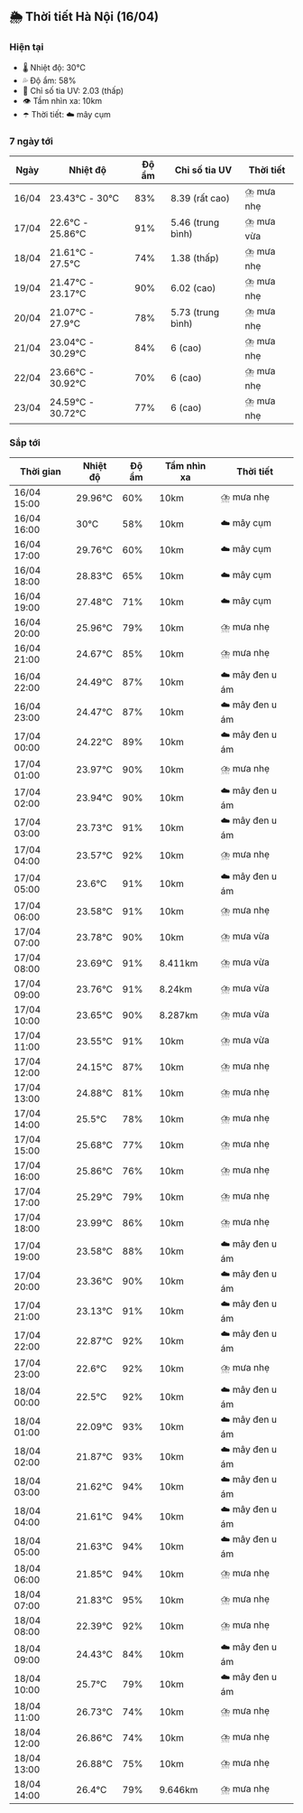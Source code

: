 ## 🌦️ Thời tiết Hà Nội (16/04)

### Hiện tại

- 🌡️ Nhiệt độ: 30℃
- 💦 Độ ẩm: 58%
- 🌟 Chỉ số tia UV: 2.03 (thấp)
- 👁️ Tầm nhìn xa: 10km
- ☂️ Thời tiết: ☁️ mây cụm

### 7 ngày tới

| Ngày | Nhiệt độ | Độ ẩm | Chỉ số tia UV | Thời tiết |
| --- | --- | --- | --- | --- |
| 16/04 | 23.43℃ - 30℃ | 83% | 8.39 (rất cao) | ⛈️ mưa nhẹ |
| 17/04 | 22.6℃ - 25.86℃ | 91% | 5.46 (trung bình) | ⛈️ mưa vừa |
| 18/04 | 21.61℃ - 27.5℃ | 74% | 1.38 (thấp) | ⛈️ mưa nhẹ |
| 19/04 | 21.47℃ - 23.17℃ | 90% | 6.02 (cao) | ⛈️ mưa nhẹ |
| 20/04 | 21.07℃ - 27.9℃ | 78% | 5.73 (trung bình) | ⛈️ mưa nhẹ |
| 21/04 | 23.04℃ - 30.29℃ | 84% | 6 (cao) | ⛈️ mưa nhẹ |
| 22/04 | 23.66℃ - 30.92℃ | 70% | 6 (cao) | ⛈️ mưa nhẹ |
| 23/04 | 24.59℃ - 30.72℃ | 77% | 6 (cao) | ⛈️ mưa nhẹ |

### Sắp tới

| Thời gian | Nhiệt độ | Độ ẩm | Tầm nhìn xa | Thời tiết |
| --- | --- | --- | --- | --- |
| 16/04 15:00 | 29.96℃ | 60% | 10km | ⛈️ mưa nhẹ |
| 16/04 16:00 | 30℃ | 58% | 10km | ☁️ mây cụm |
| 16/04 17:00 | 29.76℃ | 60% | 10km | ☁️ mây cụm |
| 16/04 18:00 | 28.83℃ | 65% | 10km | ☁️ mây cụm |
| 16/04 19:00 | 27.48℃ | 71% | 10km | ☁️ mây cụm |
| 16/04 20:00 | 25.96℃ | 79% | 10km | ⛈️ mưa nhẹ |
| 16/04 21:00 | 24.67℃ | 85% | 10km | ⛈️ mưa nhẹ |
| 16/04 22:00 | 24.49℃ | 87% | 10km | ☁️ mây đen u ám |
| 16/04 23:00 | 24.47℃ | 87% | 10km | ☁️ mây đen u ám |
| 17/04 00:00 | 24.22℃ | 89% | 10km | ☁️ mây đen u ám |
| 17/04 01:00 | 23.97℃ | 90% | 10km | ⛈️ mưa nhẹ |
| 17/04 02:00 | 23.94℃ | 90% | 10km | ☁️ mây đen u ám |
| 17/04 03:00 | 23.73℃ | 91% | 10km | ☁️ mây đen u ám |
| 17/04 04:00 | 23.57℃ | 92% | 10km | ⛈️ mưa nhẹ |
| 17/04 05:00 | 23.6℃ | 91% | 10km | ☁️ mây đen u ám |
| 17/04 06:00 | 23.58℃ | 91% | 10km | ⛈️ mưa nhẹ |
| 17/04 07:00 | 23.78℃ | 90% | 10km | ⛈️ mưa vừa |
| 17/04 08:00 | 23.69℃ | 91% | 8.411km | ⛈️ mưa vừa |
| 17/04 09:00 | 23.76℃ | 91% | 8.24km | ⛈️ mưa vừa |
| 17/04 10:00 | 23.65℃ | 90% | 8.287km | ⛈️ mưa vừa |
| 17/04 11:00 | 23.55℃ | 91% | 10km | ⛈️ mưa vừa |
| 17/04 12:00 | 24.15℃ | 87% | 10km | ⛈️ mưa nhẹ |
| 17/04 13:00 | 24.88℃ | 81% | 10km | ⛈️ mưa nhẹ |
| 17/04 14:00 | 25.5℃ | 78% | 10km | ⛈️ mưa nhẹ |
| 17/04 15:00 | 25.68℃ | 77% | 10km | ⛈️ mưa nhẹ |
| 17/04 16:00 | 25.86℃ | 76% | 10km | ⛈️ mưa nhẹ |
| 17/04 17:00 | 25.29℃ | 79% | 10km | ⛈️ mưa nhẹ |
| 17/04 18:00 | 23.99℃ | 86% | 10km | ⛈️ mưa nhẹ |
| 17/04 19:00 | 23.58℃ | 88% | 10km | ☁️ mây đen u ám |
| 17/04 20:00 | 23.36℃ | 90% | 10km | ☁️ mây đen u ám |
| 17/04 21:00 | 23.13℃ | 91% | 10km | ☁️ mây đen u ám |
| 17/04 22:00 | 22.87℃ | 92% | 10km | ☁️ mây đen u ám |
| 17/04 23:00 | 22.6℃ | 92% | 10km | ⛈️ mưa nhẹ |
| 18/04 00:00 | 22.5℃ | 92% | 10km | ☁️ mây đen u ám |
| 18/04 01:00 | 22.09℃ | 93% | 10km | ☁️ mây đen u ám |
| 18/04 02:00 | 21.87℃ | 93% | 10km | ☁️ mây đen u ám |
| 18/04 03:00 | 21.62℃ | 94% | 10km | ☁️ mây đen u ám |
| 18/04 04:00 | 21.61℃ | 94% | 10km | ☁️ mây đen u ám |
| 18/04 05:00 | 21.63℃ | 94% | 10km | ☁️ mây đen u ám |
| 18/04 06:00 | 21.85℃ | 94% | 10km | ⛈️ mưa nhẹ |
| 18/04 07:00 | 21.83℃ | 95% | 10km | ⛈️ mưa nhẹ |
| 18/04 08:00 | 22.39℃ | 92% | 10km | ⛈️ mưa nhẹ |
| 18/04 09:00 | 24.43℃ | 84% | 10km | ☁️ mây đen u ám |
| 18/04 10:00 | 25.7℃ | 79% | 10km | ☁️ mây đen u ám |
| 18/04 11:00 | 26.73℃ | 74% | 10km | ⛈️ mưa nhẹ |
| 18/04 12:00 | 26.86℃ | 74% | 10km | ⛈️ mưa nhẹ |
| 18/04 13:00 | 26.88℃ | 75% | 10km | ⛈️ mưa nhẹ |
| 18/04 14:00 | 26.4℃ | 79% | 9.646km | ⛈️ mưa nhẹ |
